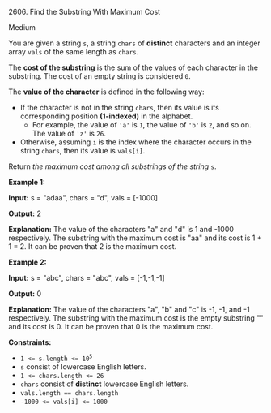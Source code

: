 2606\. Find the Substring With Maximum Cost

Medium

You are given a string `s`, a string `chars` of **distinct** characters and an integer array `vals` of the same length as `chars`.

The **cost of the substring** is the sum of the values of each character in the substring. The cost of an empty string is considered `0`.

The **value of the character** is defined in the following way:

*   If the character is not in the string `chars`, then its value is its corresponding position **(1-indexed)** in the alphabet.
    *   For example, the value of `'a'` is `1`, the value of `'b'` is `2`, and so on. The value of `'z'` is `26`.
*   Otherwise, assuming `i` is the index where the character occurs in the string `chars`, then its value is `vals[i]`.

Return _the maximum cost among all substrings of the string_ `s`.

**Example 1:**

**Input:** s = "adaa", chars = "d", vals = [-1000]

**Output:** 2

**Explanation:** The value of the characters "a" and "d" is 1 and -1000 respectively. The substring with the maximum cost is "aa" and its cost is 1 + 1 = 2. It can be proven that 2 is the maximum cost.

**Example 2:**

**Input:** s = "abc", chars = "abc", vals = [-1,-1,-1]

**Output:** 0

**Explanation:** The value of the characters "a", "b" and "c" is -1, -1, and -1 respectively. The substring with the maximum cost is the empty substring "" and its cost is 0. It can be proven that 0 is the maximum cost.

**Constraints:**

*   <code>1 <= s.length <= 10<sup>5</sup></code>
*   `s` consist of lowercase English letters.
*   `1 <= chars.length <= 26`
*   `chars` consist of **distinct** lowercase English letters.
*   `vals.length == chars.length`
*   `-1000 <= vals[i] <= 1000`
